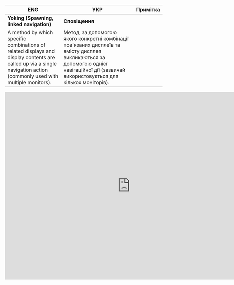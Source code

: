| ENG                                                          | УКР                                                          | Примітка |
| ------------------------------------------------------------ | ------------------------------------------------------------ | -------- |
| **Yoking (Spawning, linked navigation)**                     | **Сповіщення**                                               |          |
| A method by which specific combinations of related displays and display contents are called up via a single navigation action (commonly used with multiple monitors). | Метод, за допомогою якого конкретні комбінації пов'язаних дисплеїв та вмісту дисплея викликаються за допомогою однієї навігаційної дії (зазвичай використовується для кількох моніторів). |          |

<iframe width="800" height="600" src="https://www.youtube.com/embed/9YdIYMwWkxM?start=393" frameborder="0" allow="accelerometer; autoplay; encrypted-media; gyroscope; picture-in-picture" allowfullscreen></iframe>